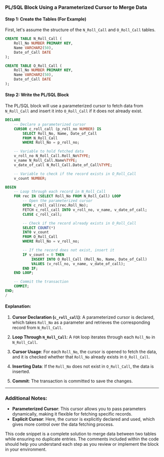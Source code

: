 ### **PL/SQL Block Using a Parameterized Cursor to Merge Data**

#### **Step 1: Create the Tables (For Example)**
First, let's assume the structure of the `N_Roll_Call` and `O_Roll_Call` tables.

```sql
CREATE TABLE N_Roll_Call (
    Roll_No NUMBER PRIMARY KEY,
    Name VARCHAR2(50),
    Date_of_Call DATE
);

CREATE TABLE O_Roll_Call (
    Roll_No NUMBER PRIMARY KEY,
    Name VARCHAR2(50),
    Date_of_Call DATE
);
```

#### **Step 2: Write the PL/SQL Block**
The PL/SQL block will use a parameterized cursor to fetch data from `N_Roll_Call` and insert it into `O_Roll_Call` if it does not already exist.

```sql
DECLARE
    -- Declare a parameterized cursor
    CURSOR c_roll_call (p_roll_no NUMBER) IS
        SELECT Roll_No, Name, Date_of_Call
        FROM N_Roll_Call
        WHERE Roll_No = p_roll_no;

    -- Variable to hold fetched data
    v_roll_no N_Roll_Call.Roll_No%TYPE;
    v_name N_Roll_Call.Name%TYPE;
    v_date_of_call N_Roll_Call.Date_of_Call%TYPE;

    -- Variable to check if the record exists in O_Roll_Call
    v_count NUMBER;

BEGIN
    -- Loop through each record in N_Roll_Call
    FOR rec IN (SELECT Roll_No FROM N_Roll_Call) LOOP
        -- Open the parameterized cursor
        OPEN c_roll_call(rec.Roll_No);
        FETCH c_roll_call INTO v_roll_no, v_name, v_date_of_call;
        CLOSE c_roll_call;

        -- Check if the record already exists in O_Roll_Call
        SELECT COUNT(*)
        INTO v_count
        FROM O_Roll_Call
        WHERE Roll_No = v_roll_no;

        -- If the record does not exist, insert it
        IF v_count = 0 THEN
            INSERT INTO O_Roll_Call (Roll_No, Name, Date_of_Call)
            VALUES (v_roll_no, v_name, v_date_of_call);
        END IF;
    END LOOP;

    -- Commit the transaction
    COMMIT;
END;
/
```

#### **Explanation:**

1. **Cursor Declaration (`c_roll_call`)**: A parameterized cursor is declared, which takes `Roll_No` as a parameter and retrieves the corresponding record from `N_Roll_Call`.

2. **Loop Through `N_Roll_Call`**: A `FOR` loop iterates through each `Roll_No` in `N_Roll_Call`.

3. **Cursor Usage**: For each `Roll_No`, the cursor is opened to fetch the data, and it is checked whether that `Roll_No` already exists in `O_Roll_Call`.

4. **Inserting Data**: If the `Roll_No` does not exist in `O_Roll_Call`, the data is inserted.

5. **Commit**: The transaction is committed to save the changes.

---

### **Additional Notes:**

- **Parameterized Cursor**: This cursor allows you to pass parameters dynamically, making it flexible for fetching specific records.
- **Explicit Cursor**: Here, the cursor is explicitly declared and used, which gives more control over the data fetching process.

This code snippet is a complete solution to merge data between two tables while ensuring no duplicate entries. The comments included within the code should help you understand each step as you review or implement the block in your environment.
